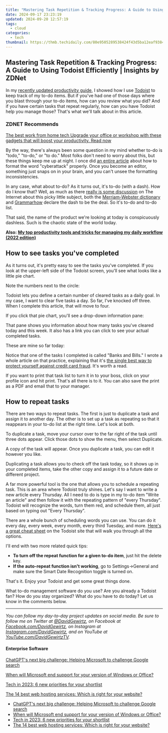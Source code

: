```yaml
---
title: "Mastering Task Repetition & Tracking Progress: A Guide to Using Todoist Efficiently | Insights by ZDNet"
date: 2024-09-17 23:23:19
updated: 2024-09-20 12:57:19
tags:
  - cloud
categories:
  - tech
thumbnail: https://thmb.techidaily.com/80e9505289538424f43d5ba12eaf938497fe9485f8cac83a0e7062f472435b7f.jpg
---
```


## Mastering Task Repetition & Tracking Progress: A Guide to Using Todoist Efficiently | Insights by ZDNet

In my [recently updated productivity guide](https://www.zdnet.com/article/my-top-productivity-tools-and-tricks-for-managing-my-daily-workflow/), I showed how I use [Todoist](https://todoist.com/) to keep track of my to-do items. But if you've had one of those days where you blast through your to-do items, how can you review what you did? And if you have certain tasks that repeat regularly, how can you have Todoist help you manage those? That's what we'll talk about in this article. 

### **ZDNET** Recommends

[The best work from home tech Upgrade your office or workshop with these gadgets that will boost your productivity.  Read now](https://www.zdnet.com/article/best-work-from-home-tech/)

By the way, there's always been some question in my mind whether to-do is "todo," "to-do," or "to do." Most folks don't need to worry about this, but these things keep me up at night. I once did [an entire article](https://www.zdnet.com/article/when-it-comes-to-cyber-attack-does-the-left-prefer-cyberattack-and-the-right-cyber-attack/) about how to format the word "cyberattack" properly. Once you become an editor, something just snaps on in your brain, and you can't unsee the formatting inconsistencies.

In any case, what about to-do? As it turns out, it's to-do (with a dash). How do I know that? Well, as much as there [really is some discussion](https://www.google.com/search?q=to+do+vs+todo) on The Internet about this picky little subject, both the [Merriam-Webster dictionary](https://www.merriam-webster.com/dictionary/to-do%20list) and [Grammarhow](https://grammarhow.com/todo-list-to-do-list-or-to-do-list/) declare the dash to be the deal. So it's to-do and to-do list. 

That said, the name of the product we're looking at today is conspicuously dashless. Such is the chaotic state of the world today.

**Also:** [**My top productivity tools and tricks for managing my daily workflow (2022 edition)**](https://www.zdnet.com/article/my-top-productivity-tools-and-tricks-for-managing-my-daily-workflow/)

##  How to see tasks you've completed 

As it turns out, it's pretty easy to see the tasks you've completed. If you look at the upper-left side of the Todoist screen, you'll see what looks like a little pie chart. 

Note the numbers next to the circle: 

Todoist lets you define a certain number of cleared tasks as a daily goal. In my case, I want to clear five tasks a day. So far, I've knocked off three. When I complete this article, that will move to four. 

If you click that pie chart, you'll see a drop-down information pane: 

That pane shows you information about how many tasks you've cleared today and this week. It also has a link you can click to see your actual completed tasks. 

These are mine so far today: 

Notice that one of the tasks I completed is called "Banks and Bills." I wrote a whole article on that practice, explaining that it's [the single best way to protect yourself against credit card fraud](https://www.zdnet.com/article/the-single-best-way-to-protect-yourself-against-credit-card-fraud/). It's worth a read.

If you want to print that task list to turn it in to your boss, click on your profile icon and hit print. That's all there is to it. You can also save the print as a PDF and email that to your manager. 

##  How to repeat tasks 

There are two ways to repeat tasks. The first is just to duplicate a task and assign it to another day. The other is to set up a task as repeating so that it reappears in your to-do list at the right time. Let's look at both. 

To duplicate a task, move your cursor over to the far right of the task until three dots appear. Click those dots to show the menu, then select Duplicate. 

A copy of the task will appear. Once you duplicate a task, you can edit it however you like. 

Duplicating a task allows you to check off the task today, so it shows up in your completed items, take the other copy and assign it to a future date or different project. 

A far more powerful tool is the one that allows you to schedule a repeating task. This is an area where Todoist truly shines. Let's say I want to write a new article every Thursday. All I need to do is type in my to-do item "Write an article" and then follow it with the repeating pattern of "every Thursday". Todoist will recognize the words, turn them red, and schedule them, all just based on typing out "Every Thursday". 

There are a whole bunch of scheduling words you can use. You can do it every day, every week, every month, every third Tuesday, and more. [Here's a great cheat sheet](https://todoist.com/help/articles/set-a-recurring-due-date) on the Todoist site that will walk you through all the options. 

I'll end with two more related quick tips: 

* **To turn off the repeat function for a given to-do item**, just hit the delete key.
* **If the auto-repeat function isn't working**, go to Settings->General and make sure the Smart Date Recognition toggle is turned on.

That's it. Enjoy your Todoist and get some great things done. 

What to-do management software do you use? Are you already a Todoist fan? How do you stay organized? What do you have to do today? Let us know in the comments below. 

---

_You can follow my day-to-day project updates on social media. Be sure to follow me on Twitter at [@DavidGewirtz](https://twitter.com/davidgewirtz), on Facebook at [Facebook.com/DavidGewirtz](https://www.facebook.com/davidgewirtz), on Instagram at [Instagram.com/DavidGewirtz](https://www.instagram.com/DavidGewirtz/), and on YouTube at [YouTube.com/DavidGewirtzTV](https://www.youtube.com/user/DavidGewirtzTV)._

#### Enterprise Software

[ChatGPT's next big challenge: Helping Microsoft to challenge Google search](https://www.zdnet.com/article/chatgpts-next-big-challenge-helping-microsoft-to-challenge-google-search/ "ChatGPT's next big challenge: Helping Microsoft to challenge Google search")

[When will Microsoft end support for your version of Windows or Office?](https://www.zdnet.com/article/when-will-microsoft-pull-the-plug-on-your-version-of-windows-or-office/ "When will Microsoft end support for your version of Windows or Office?")

[Tech in 2023: 6 new priorities for your shortlist](https://www.zdnet.com/article/tech-in-2023-6-new-priorities-for-your-shortlist/ "Tech in 2023: 6 new priorities for your shortlist")

[The 14 best web hosting services: Which is right for your website?](https://www.zdnet.com/article/best-web-hosting/ "The 14 best web hosting services: Which is right for your website?")

* [ChatGPT's next big challenge: Helping Microsoft to challenge Google search](https://www.zdnet.com/article/chatgpts-next-big-challenge-helping-microsoft-to-challenge-google-search/ "ChatGPT's next big challenge: Helping Microsoft to challenge Google search")
* [When will Microsoft end support for your version of Windows or Office?](https://www.zdnet.com/article/when-will-microsoft-pull-the-plug-on-your-version-of-windows-or-office/ "When will Microsoft end support for your version of Windows or Office?")
* [Tech in 2023: 6 new priorities for your shortlist](https://www.zdnet.com/article/tech-in-2023-6-new-priorities-for-your-shortlist/ "Tech in 2023: 6 new priorities for your shortlist")
* [The 14 best web hosting services: Which is right for your website?](https://www.zdnet.com/article/best-web-hosting/ "The 14 best web hosting services: Which is right for your website?")

<ins class="adsbygoogle"
     style="display:block"
     data-ad-format="autorelaxed"
     data-ad-client="ca-pub-7571918770474297"
     data-ad-slot="1223367746"></ins>



<ins class="adsbygoogle"
     style="display:block"
     data-ad-client="ca-pub-7571918770474297"
     data-ad-slot="8358498916"
     data-ad-format="auto"
     data-full-width-responsive="true"></ins>
